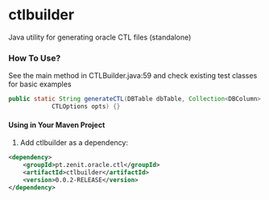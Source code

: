 # ctlbuilder
Java utility for generating oracle CTL files (standalone)

### How To Use?
See the main method in CTLBuilder.java:59 and check existing test classes for basic examples
```java
public static String generateCTL(DBTable dbTable, Collection<DBColumn> columns, CTLTypesEnum ctlType,
			CTLOptions opts) {}
```
#### Using in Your Maven Project 

1. Add ctlbuilder as a dependency:
```xml
<dependency>
    <groupId>pt.zenit.oracle.ctl</groupId>
    <artifactId>ctlbuilder</artifactId>
    <version>0.0.2-RELEASE</version>
</dependency>
```
